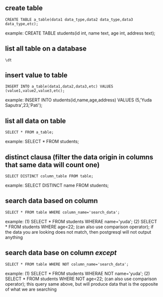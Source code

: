 ## create table
```
CREATE TABLE a_table(data1 data_type,data2 data_type,data3 data_type,etc);
```

example: CREATE TABLE students(id int, name text, age int, address text);
## list all table on a database
```
\dt
```
## insert value to table
```
INSERT INTO a_table(data1,data2,data3,etc) VALUES (value1,value2,value3,etc);
```
example: INSERT INTO students(id,name,age,address) VALUES (5,'Yuda Saputra',23,'Pati'); 
## list all data on table
```
SELECT * FROM a_table;
```
example: SELECT * FROM students;
## distinct clausa (filter the data origin in columns that same data will count one)
```
SELECT DISTINCT column_table FROM table;
```
example: SELECT DISTINCT name FROM students;
## search data based on column
```
SELECT * FROM table WHERE column_name='search_data';
```
example: (1) SELECT * FROM students WHERAE name='yuda';
        (2) SELECT * FROM students WHERE age<22; (can also use comparison operator);
if the data you are looking does not match, then postgresql will not output anything
## search data base on column *except*
```
SELECT * FROM table WHERE NOT column_name='search_data';
```
example: (1) SELECT * FROM students WHERAE NOT name='yuda';
        (2) SELECT * FROM students WHERE NOT age<22; (can also use comparison operator);
this query same above, but will produce data that is the opposite of what we are searching
